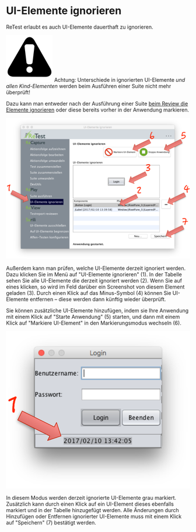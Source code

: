 UI-Elemente ignorieren
======================

ReTest erlaubt es auch UI-Elemente dauerthaft zu ignorieren.

![Warning](../../icons/warning.png) Achtung: Unterschiede in ignorierten UI-Elemente *und allen Kind-Elementen* werden beim Ausführen einer Suite nicht mehr überprüft!

Dazu kann man entweder nach der Ausführung einer Suite [beim Review die Elemente ignorieren](../review/ui-elemente-ignorieren.md)
oder diese bereits vorher in der Anwendung markieren.

![GUI Screenshot UI-Elemente ignorieren](ui-elemente-ignorieren-1.png)

Außerdem kann man prüfen, welche UI-Elemente derzeit ignoriert werden. 
Dazu klicken Sie im Menü auf "UI-Elemente ignorieren" (1).
In der Tabelle sehen Sie alle UI-Elemente die derzeit ignoriert werden (2).
Wenn Sie auf eines klicken, so wird im Feld darüber ein Screenshot von diesem Element geladen (3).
Durch einen Klick auf das Minus-Symbol (4) können Sie UI-Elemente entfernen – diese werden dann künftig wieder überprüft.

Sie können zusätzliche UI-Elemente hinzufügen, indem sie Ihre Anwendung mit einem Klick auf "Starte Anwendung" (5) starten, 
und dann mit einem Klick auf "Markiere UI-Element" in den Markierungsmodus wechseln (6).

![GUI Screenshot UI-Elemente markieren](ui-elemente-ignorieren-2.png)

In diesem Modus werden derzeit ignorierte UI-Elemente grau markiert.
Zusätzlich kann durch einen Klick auf ein UI-Element dieses ebenfalls markiert und in der Tabelle hinzugefügt werden.
Alle Änderungen durch Hinzufügen oder Entfernen ignorierter UI-Elemente muss mit einem Klick auf "Speichern" (7) bestätigt werden.
